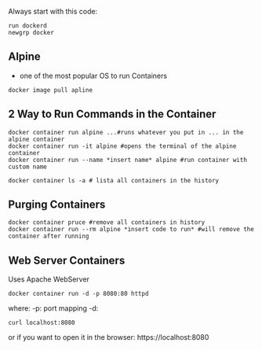 Always start with this code:

```shell
run dockerd
newgrp docker
```

## Alpine

- one of the most popular OS to run Containers

```shell
docker image pull apline
```

## 2 Way to Run Commands in the Container

```shell
docker container run alpine ...#runs whatever you put in ... in the alpine container
docker container run -it alpine #opens the terminal of the alpine container
docker container run --name *insert name* alpine #run container with custom name
```

```shell
docker container ls -a # lista all containers in the history
```

## Purging Containers
```shell
docker container pruce #remove all containers in history
docker container run --rm alpine *insert code to run* #will remove the container after running
```

## Web Server Containers
Uses Apache WebServer
```
docker container run -d -p 8080:80 httpd
```

where:
-p: port mapping
-d: 

```
curl localhost:8080
```

or if you want to open it in the browser: https://localhost:8080
